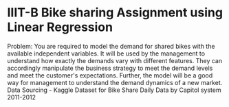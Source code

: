 # IIIT-B Bike sharing Assignment using Linear Regression
Problem: You are required to model the demand for shared bikes with the available independent variables. It will be used by the management to understand how exactly the demands vary with different features. They can accordingly manipulate the business strategy to meet the demand levels and meet the customer's expectations. Further, the model will be a good way for management to understand the demand dynamics of a new market.
Data Sourcing - Kaggle Dataset for Bike Share Daily Data by Capitol system 2011-2012
